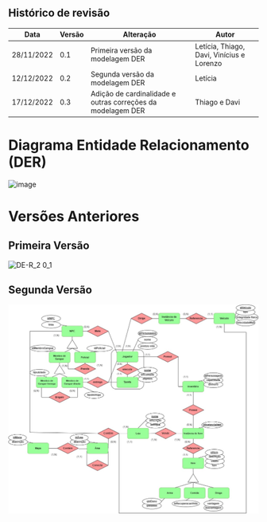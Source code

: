 ## Histórico de revisão

  |Data|Versão|Alteração|Autor| 
  |----|------|---------|-----|
  |28/11/2022|0.1|Primeira versão da modelagem DER |Letícia, Thiago, Davi, Vinícius e Lorenzo|
  |12/12/2022|0.2|Segunda versão da modelagem DER |Letícia|
  |17/12/2022|0.3|Adição de cardinalidade e outras correções da modelagem DER |Thiago e Davi|
  
  # Diagrama Entidade Relacionamento (DER)
  
  ![image](https://user-images.githubusercontent.com/72623771/207429214-bde1655c-0458-4208-8b6a-711b4b374db0.png)
  
  # Versões Anteriores
  ## Primeira Versão
  
  ![DE-R_2 0_1](https://user-images.githubusercontent.com/72623771/207428956-d638ae93-15a1-4b3f-9c3a-eec15d5f8bf1.png)

  ## Segunda Versão
  
  ![image](assets/DER-atualizado.jpeg)
